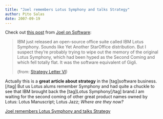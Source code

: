 ```yaml
---
title: "Joel remembers Lotus Symphony and talks Strategy"
author: Pito Salas
date: 2007-09-19
---
```




Check out [this post](<http://www.joelonsoftware.com/items/2007/09/18.html>)
from [Joel on Software](<http://www.joelonsoftware.com>):

> IBM just released an open-source office suite called IBM Lotus Symphony.
> Sounds like Yet Another StarOffice distribution. But I suspect they’re
> probably trying to wipe out the memory of the original Lotus Symphony, which
> had been hyped as the Second Coming and which fell totally flat. It was the
> software equivalent of Gigli.
>
> (from: [Strategy Letter
> VI](<http://www.joelonsoftware.com/items/2007/09/18.html>))

Actually this is a **great article about strategy** in the [tag]software
business.[/tag] But us Lotus alums remember Symphony and had quite a chuckle
to see that IBM brought back the [tag]Lotus Symphony[/tag] brand.I am waiting
for the second coming of other great product names owned by Lotus: Lotus
Manuscript; Lotus Jazz; _Where are they now?_


[Joel remembers Lotus Symphony and talks Strategy](None)
